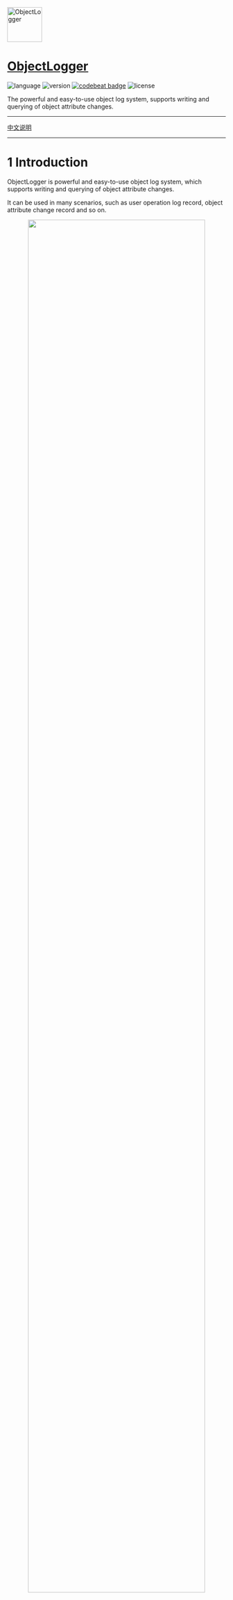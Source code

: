 <div align="left">
<img src="./pic/ObjectLogger.png" height="80px" alt="ObjectLogger" >
</div>

# [ObjectLogger](https://github.com/yeecode/ObjectLogger)
![language](https://img.shields.io/badge/language-java-green.svg)
![version](https://img.shields.io/badge/mvn-3.1.1-blue.svg?style=flat)
[![codebeat badge](https://codebeat.co/badges/94beca78-0817-4a27-9544-326afe35339f)](https://codebeat.co/projects/github-com-yeecode-objectlogger-master)
![license](https://img.shields.io/badge/license-Apache-brightgreen.svg)

The powerful and easy-to-use object log system, supports writing and querying of object attribute changes.

---

[中文说明](./README_CN.md)

---

# 1 Introduction

ObjectLogger is powerful and easy-to-use object log system, which supports writing and querying of object attribute changes.

It can be used in many scenarios, such as user operation log record, object attribute change record and so on.

<div align=center>
  <img width="90%" src="./pic/react_en.png"/>
</div>

The system has the following characteristics:

- It supports logging and query, and developers only need to redevelop the web page before using.
- It is not coupled with business systems.Pluggable use, without affecting the main business process.
- It can be used by multiple business systems at the same time without affecting each other.
- It can be started directly using the jar package; the business system is supported by the official Maven plug-in.
- It can automatically parse the attribute changes of objects and support the comparison of rich text.
- It supports extension of more object attribute types.

The project consists of four parts:

- ObjectLoggerClient: A jar package that can be integrated into a business system. It can complete the log analysis and transmission of the business system. You can obtain the jar package from Maven repository.
- ObjectLoggerServer: A web service which needs the support of a database. It can accept log information sent by ObjectLoggerClient and provide log query function.
- react-object-logger:A React component for displaying log information. This component can be imported from npm repository.
- ObjectLoggerDemo: An example of business system integration ObjectLoggerClient.

# 2 Quick Start

## 2.1 Create Data Tables

Use `/server/database/init_data_table.sql` to init two data tables.

## 2.2 Start Server

Download the new target jar file from `/server/target/ObjectLoggerServer-*.jar`. 

Start the jar with the following statement:

```
java -jar ObjectLoggerServer-*.jar --spring.datasource.driver-class-name={db_driver} --spring.datasource.url=jdbc:{db}://{db_address}/{db_name} --spring.datasource.username={db_username} --spring.datasource.password={db_password}
```

The above configuration items are described below:

- `db_driver`:Database driver. `com.mysql.jdbc.Driver` for MySQL database; `com.microsoft.sqlserver.jdbc.SQLServerDriver` for SqlServer database. 
- `db`:DataBase type. `mysql`  for MySQL database ;`sqlserver`  for SqlServer database. 
- `db_address`:Database address. If the database is native, `127.0.0.1`. 
- `db_name`:Database name.
- `db_username`:User name used to log in to the database.
- `db_password`:Password used to log in to the database.

After starting the jar package, you can see:

<div align=center>
  <img width="80%" src="./pic/server_start.png"/>
</div>

The default welcome page is:

```
http://127.0.0.1:12301/ObjectLoggerServer/
```

Visit the above address to see the following welcome interface:

<div align=center>
  <img width="80%" src="./pic/100.jpg"/>
</div>

The ObjectLoggerServer system has been built.

# 3 Access Service System

This section explains how to configure the business system to analyze the object changes in the business system through ObjectLoggerClient and then record them in ObjectLoggerServer.

The use of this part can refer to the ObjectLoggerDemo project, which gives a detailed example of business system integration ObjectLoggerClient. ObjectLoggerDemo's product package can be obtained from `/demo/target/ObjectLoggerDemo-*. jar`, and the project can be started directly without any other configuration by running `java -jar ObjectLoggerDemo-*. jar`.

<div align=center>
  <img width="90%" src="./pic/demo_start.png"/>
</div>

## 3.1 Add Dependency

Add dependency package in POM file：

```
<dependency>
    <groupId>com.github.yeecode.objectlogger</groupId>
    <artifactId>ObjectLoggerClient</artifactId>
    <version>{last_version}</version>
</dependency>
```

## 3.2 Scan Beans in ObjectLoggerClient

### 3.2.1 SpringBoot

Add `@ComponentScan` and add `com.github.yeecode.objectlogger` in `basePackages`：

```
@SpringBootApplication
@ComponentScan(basePackages={"{your_beans_root}","com.github.yeecode.objectlogger"})
public class MyBootAppApplication {
public static void main(String[] args) {
    // Eliminate other code
  }
}
```
### 3.2.2 Spring

Add the following code to `applicationContext.xml` file:

```
<context:component-scan base-package="com.github.yeecode.objectlogger">
</context:component-scan>
```

## 3.3 Configuration

Add the following code to `application.properties`:

```
yeecode.objectLogger.serverAddress=http://{ObjectLoggerServer_address}
yeecode.objectLogger.businessAppName={your_app_name}
yeecode.objectLogger.autoLogAttributes=true
```

- `ObjectLoggerServer_address`: The deployment address of the ObjectLoggerServer in the previous step, such as: `127.0.0.1:12301`
- `your_app_name`:The application name of the current business system. In order to differentiate log sources and support multiple business systems at the same time
- `yeecode.objectLogger.autoLogAttributes`:Whether to automatically record all attributes of an object

At this point, the configuration of the business system is completed.

# 4 Query Logs


The logs recorded in the system can be queried by `http://127.0.0.1:12301/ObjectLoggerServer/log/query`, and the logs can be filtered by passing in parameters.

<div align=center>
  <img width="90%" src="./pic/api.gif"/>
</div>

# 5 Show Logs


[react-object-logger](https://github.com/promise-coding/react-object-logger) is the react plugin for ObjectLogger project to show logs in web. Demo: [react-object-logger demo](https://promise-coding.github.io/react-object-logger/)

<div align=center>
  <img width="90%" src="./pic/react_en.png"/>
</div>

More information can be obtained via [react-object-logger](https://github.com/promise-coding/react-object-logger).

Plugins for other Front-end technology stacks are also under development.

# 6 Insert Logs

The business system introduces `LogClient` in any class that requires logging:

```
@Autowired
private LogClient logClient;
```

## 6.1 Simple Use

Just put the zero, one or more attributes of the object into `List<BaseAttributeModel>` and call `logAttributes` method. For example, a business application calls:

```
logClient.logAttributes(
                "CleanRoomTask",
                5,
                "Tom",
                "add",
                "Add New Task",
                "Create a cleanRoomTask",
                "taskName is :Demo Task",
                null);
```

Query form ObjectLoggerServer：
```
http://127.0.0.1:12301/ObjectLoggerServer/log/query?appName=ObjectLoggerDemo&tableName=CleanRoomTask&objectId=5
```

Results：
```
{
  "respMsg": "SUCCESS",
  "respData": [
    {
      "id": 1,
      "appName": "ObjectLoggerDemo",
      "tableName": "CleanRoomTask",
      "objectId": 5,
      "operator": "Jone",
      "operationName": "start",
      "operationAlias": "Start a Task",
      "extraWords": "Begin to clean room...",
      "comment": "Come on and start cleaning up.",
      "operationTime": "2019-07-04T06:53:40.000+0000",
      "attributeModelList": [
        {
          "attributeType": "NORMAL",
          "attributeName": "status",
          "attributeAlias": "Status",
          "oldValue": "TODO",
          "newValue": "DOING",
          "diffValue": null,
          "id": 1,
          "operationId": 1
        }
      ]
    }
  ],
  "respCode": "1000"
}
```

## 6.2 Automatic Recording of Object Attributes

This function can automatically complete the comparison between old and new objects, and insert multiple attribute changes into the log system together. When used, ensure that the old and new objects belong to the same class.

For example:

```
CleanRoomTask task = new CleanRoomTask();
task.setId(5);
task.setTaskName("Demo Task");
task.setStatus("TODO");
task.setDescription("Do something...");

CleanRoomTask oldTask = logClient.deepCopy(task);

task.setId(5);
task.setTaskName("Demo Task");
task.setStatus("DOING");
task.setDescription("The main job is to clean the floor.");
task.setAddress("Sunny Street");
task.setRoomNumber(702);

logClient.logObject(
                cleanRoomTask.getId().toString(),
                "Tom",
                "update",
                "Update a Task",
                null,
                null,
                oldTask,
                task);
```

Query form ObjectLoggerServer：

```
http://127.0.0.1:12301/ObjectLoggerServer/log/query?appName=ObjectLoggerDemo&tableName=CleanRoomTask&objectId=5
```

Results：

```
{
  "respMsg": "SUCCESS",
  "respData": [
    {
      "id": 4,
      "appName": "ObjectLoggerDemo",
      "tableName": "CleanRoomTask",
      "objectId": 5,
      "operator": "Tom",
      "operationName": "update",
      "operationAlias": "Update a Task",
      "extraWords": null,
      "comment": null,
      "operationTime": "2019-07-04T07:22:59.000+0000",
      "attributeModelList": [
        {
          "attributeType": "NORMAL",
          "attributeName": "roomNumber",
          "attributeAlias": "roomNumber",
          "oldValue": "",
          "newValue": "702",
          "diffValue": null,
          "id": 5,
          "operationId": 4
        },
        {
          "attributeType": "NORMAL",
          "attributeName": "address",
          "attributeAlias": "address",
          "oldValue": "",
          "newValue": "Sunny Street",
          "diffValue": null,
          "id": 6,
          "operationId": 4
        },
        {
          "attributeType": "NORMAL",
          "attributeName": "status",
          "attributeAlias": "Status",
          "oldValue": "TODO",
          "newValue": "DOING",
          "diffValue": null,
          "id": 7,
          "operationId": 4
        },
        {
          "attributeType": "TEXT",
          "attributeName": "description",
          "attributeAlias": "Description",
          "oldValue": "Do something...",
          "newValue": "The main job is to clean the floor.",
          "diffValue": "Line 1<br/>&nbsp;&nbsp;&nbsp; -： <del> Do something... </del> <br/>&nbsp;&nbsp; +： <u> The main job is to clean the floor. </u> <br/>",
          "id": 8,
          "operationId": 4
        }
      ]
    }
  ],
  "respCode": "1000"
}
```

# 7 Object Attribute Filtering

Some object attributes do not need to be logged, such as `updateTime`, `hashCode`, etc. ObjectLoggerClient supports filtering attributes of objects, tracking only attributes that we are interested in.

And for each attribute, we can change the way it is recorded in the ObjectLoggerClient system, such as changing the name.

To enable this function, first change the `yeecode.objectLogger.autoLogAttributes` in the configuration to `false`.

```
yeecode.objectLogger.autoLogAttributes=true
```

Then, the `@LogTag` annotation should be added to the attributes that need to be logged for change. Attributes without the annotation will be automatically skipped when logging.

For example, if the annotation configuration is as follows, `id` field changes will be ignored.

```
private Integer id;

@LogTag
private String taskName;

@LogTag(alias = "UserId", extendedType = "userIdType")
private int userId;

@LogTag(alias = "Status")
private String status;

@LogTag(alias = "Description", builtinType = BuiltinTypeHandler.TEXT)
private String description;
```

- alias:The attribute alias to display.
- builtinType：Built-in type of ObjectLoggerClient, which form the BuiltinTypeHandler enum. The default value is `BuiltinTypeHandler.NORMAL`.
    - BuiltinTypeHandler.NORMAL：Record the new and old values.
    - BuiltinTypeHandler.RICHTEXT: Line-by-line comparison of rich text differences.
- extendedType：Extend attribute types. Users can extend the processing of certain fields.

# 8 Extended Processing Attribute

In many cases, users want to be able to decide how to handle certain object attributes independently. For example, users may want to convert the `userId` attribute of the `Task` object into a name and store it in the log system, thus completely decoupling the log system from `userId`.

ObjectLoggerClient fully supports this scenario, allowing users to decide how to log certain attributes independently. To achieve this function, first assign a string value to the `extendedType` attribute of `@LogTag` that needs to be extended. For example:

```
@LogTag(alias = "UserId", extendedType = "userIdType")
private int userId;
```

And new a Bean implements BaseExtendedTypeHandler in business system:

```
@Service
public class ExtendedTypeHandler implements BaseExtendedTypeHandler {
    @Override
    public BaseAttributeModel handleAttributeChange(String extendedType, String attributeName, String attributeAlias, Object oldValue, Object newValue) {
        // TODO
    }
}
```

When ObjectLoggerClient processes this property, it passes information about the property into the `handleAttributeChange`method of the extended bean. The four parameters introduced are explained as follows:

- `extendedType`：Extended Type.In this example, `userIdType`. 
- `attributeName`：Attribute Name. In this example,`userId`. 
- `attributeAlias`：Attribute alias, from `@LogTag`. In this example,`UserId`. 
- `oldValue`：Old value of the attribute. 
- `newValue`：New value of the attribute. 

For example, we can deal with the `userIdType` attribute in the following way:

```
@Service
public class ExtendedTypeHandler implements BaseExtendedTypeHandler {
    @Override
    public BaseAttributeModel handleAttributeChange(String extendedType, String attributeName, String attributeAlias, Object oldValue, Object newValue) {
        BaseAttributeModel baseAttributeModel = new BaseAttributeModel();
        if (extendedType.equals("userIdType")) {
        	  // For example only, you can call external application here to convert user number to user name.
            baseAttributeModel.setOldValue("USER_" + oldValue);
            baseAttributeModel.setNewValue("USER_" + newValue);
            baseAttributeModel.setDiffValue(oldValue + "->" + newValue);
        }
        return baseAttributeModel;
    }
}
```

## 9 Roadmap

- 3.1.1：Add object deep copy function to facilitate users to save the objects before change
- 3.0.1：Optimizing System Naming, represent the difference value with json
- 3.0.0：Optimizing System Naming
- 2.3.0：Added automatic recording for inherited attributes
- 2.2.0：Added automatic recording function of global object attribute change
- 2.0.1：Made the system support multi-threading
- 2.0.0：Optimized system structure
- 1.0.0：Initialize the system